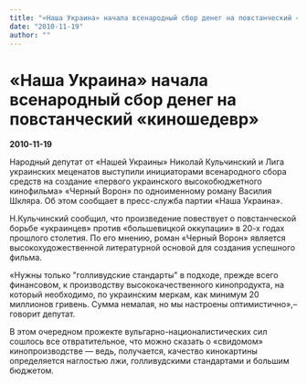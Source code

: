 ```yaml
---
title: "«Наша Украина» начала всенародный сбор денег на повстанческий «киношедевр»"
date: "2010-11-19"
author: ""
---
```


# «Наша Украина» начала всенародный сбор денег на повстанческий «киношедевр»

**2010-11-19** 

Народный депутат от «Нашей Украины» Николай Кульчинский и Лига украинских меценатов выступили инициаторами всенародного сбора средств на создание «первого украинского высокобюджетного кинофильма» «Черный Ворон» по одноименному роману Василия Шкляра. Об этом сообщает в пресс-служба партии «Наша Украина».

Н.Кульчинский сообщил, что произведение повествует о повстанческой борьбе «украинцев» против «большевицкой оккупации» в 20-х годах прошлого столетия. По его мнению, роман «Черный Ворон» является высокохудожественной литературной основой для создания успешного фильма.

«Нужны только "голливудские стандарты" в подходе, прежде всего финансовом, к производству высококачественного кинопродукта, на который необходимо, по украинским меркам, как минимум 20 миллионов гривень. Сумма немалая, но мы настроены оптимистично»,– говорит депутат.

В этом очередном прожекте вульгарно-националистических сил сошлось все отвратительное, что можно сказать о «свидомом» кинопроизводстве — ведь, получается, качество кинокартины определяется наглостью лжи, голливудскими стандартами и большим бюджетом.